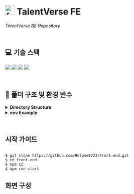 # <img src="https://github.com/user-attachments/assets/c9ce2feb-8b0e-42eb-ba95-0e16eec610cb" alt="favicon" width="30" height="30"> TalentVerse FE

_TalentVerse BE Repository_

&nbsp;

## 💻 **기술 스택**

<img src="https://img.shields.io/badge/react-61DAFB?style=for-the-badge&logo=react&logoColor=black">
<img src="https://img.shields.io/badge/javascript-F7DF1E?style=for-the-badge&logo=javascript&logoColor=black">
<img src="https://img.shields.io/badge/css-1572B6?style=for-the-badge&logo=css3&logoColor=white">
<img src="https://img.shields.io/badge/NPM-CB3837?style=for-the-badge&logo=npm&logoColor=white">

&nbsp;

## 📁 **폴더 구조 및 환경 변수**

<details>

**<summary>Directory Structure</summary>**

```

📦src
 ┣ 📂apis
 ┃ ┣ auth.js
 ┃ ┣ aws.js
 ┃ ┣ axiosInstance.js
 ┃ ┣ channel.js
 ┃ ┣ library.js
 ┃ ┣ main.js
 ┃ ┣ notifications.js
 ┃ ┣ paymentPage.js
 ┃ ┣ payments.js
 ┃ ┣ pointhistory.js
 ┃ ┣ post.js
 ┃ ┣ purchase.js
 ┃ ┣ search.js
 ┃ ┣ series.js
 ┃ ┣ sse.js
 ┃ ┗ user.js
 ┣ 📂assets
 ┃ ┗ sample.jpg
 ┣ 📂components
 ┃ ┣ 📂editor
 ┃ ┃ ┗ TextEditorForm.jsx
 ┃ ┣ ChannelInsight.jsx
 ┃ ┣ Footer.jsx
 ┃ ┣ GetChannels.jsx
 ┃ ┣ Header.jsx
 ┃ ┣ Pagination.jsx
 ┃ ┗ Testpagenation.jsx
 ┣ 📂context
 ┃ ┣ AuthContext.js
 ┃ ┗ SearchContext.js
 ┣ 📂layouts
 ┃ ┗ Layout.jsx
 ┣ 📂pages
 ┃ ┣ CategoryPostView.jsx
 ┃ ┣ ChangePassword.jsx
 ┃ ┣ ChannelDetailsPage.jsx
 ┃ ┣ CreateChannel.jsx
 ┃ ┣ CreateSeries.jsx
 ┃ ┣ DailyInsights.jsx
 ┃ ┣ EditProfile.jsx
 ┃ ┣ EditSeries.jsx
 ┃ ┣ FindChannel.jsx
 ┃ ┣ GetMySeriesDetail.jsx
 ┃ ┣ GetPostsFromSubscribeChannels.jsx
 ┃ ┣ GetSeriesDetail.jsx
 ┃ ┣ GetSubscribeChannels.jsx
 ┃ ┣ Login.jsx
 ┃ ┣ Logout.jsx
 ┃ ┣ MainContent.jsx
 ┃ ┣ Mainlibrary.jsx
 ┃ ┣ Mainlibrarypurchase.jsx
 ┃ ┣ MonthlyInsights.jsx
 ┃ ┣ MyPosts.jsx
 ┃ ┣ MySeries.jsx
 ┃ ┣ NotificationSettings.jsx
 ┃ ┣ NotificationsPage.jsx
 ┃ ┣ payments.jsx
 ┃ ┣ PointHistory.jsx
 ┃ ┣ PostDetail.jsx
 ┃ ┣ PostEditPage.jsx
 ┃ ┣ PostPage.jsx
 ┃ ┣ Profile.jsx
 ┃ ┣ PurchasePost.jsx
 ┃ ┣ RecoverPassword.jsx
 ┃ ┣ Resign.jsx
 ┃ ┣ SearchResultsPage.jsx
 ┃ ┣ SignUp.jsx
 ┃ ┣ SocialLogin.jsx
 ┃ ┣ UpdateChannel.jsx
 ┃ ┗ UserPage.jsx
 ┣ 📂styles
 ┃ ┣ 📂components
 ┃ ┃ ┣ 📂editor
 ┃ ┃ ┃ ┗ TextEditorForm.css
 ┃ ┃ ┣ ChannelInsight.css
 ┃ ┃ ┣ GetChannels.css
 ┃ ┃ ┣ Header.css
 ┃ ┃ ┣ Pagination.css
 ┃ ┃ ┗ Testpagination.css
 ┃ ┗ 📂pages
 ┃ ┃ ┣ CategoryPostView.css
 ┃ ┃ ┣ ChangePassword.css
 ┃ ┃ ┣ ChannelDetailsPage.css
 ┃ ┃ ┣ CreateChannel.css
 ┃ ┃ ┣ CreateSeries.css
 ┃ ┃ ┣ EditProfile.css
 ┃ ┃ ┣ FindChannel.css
 ┃ ┃ ┣ GetPostsFromSubscribeChannels.css
 ┃ ┃ ┣ GetSubscribe.css
 ┃ ┃ ┣ Insights.css
 ┃ ┃ ┣ Login.css
 ┃ ┃ ┣ MainContent.css
 ┃ ┃ ┣ mainlibrary.css
 ┃ ┃ ┣ MyPosts.css
 ┃ ┃ ┣ MySeriesPage.css
 ┃ ┃ ┣ Notification.css
 ┃ ┃ ┣ NotificationSettings.css
 ┃ ┃ ┣ Payment.css
 ┃ ┃ ┣ PointHistory.css
 ┃ ┃ ┣ PostDetail.css
 ┃ ┃ ┣ PostEditPage.css
 ┃ ┃ ┣ PostPage.css
 ┃ ┃ ┣ Profile.css
 ┃ ┃ ┣ PurchasePost.css
 ┃ ┃ ┣ RecoverPassword.css
 ┃ ┃ ┣ Resign.css
 ┃ ┃ ┣ SeriesDetail.css
 ┃ ┃ ┣ SignUp.css
 ┃ ┃ ┗ UserDetail.css
 ┣ App.css
 ┣ App.jsx
 ┣ App.test.js
 ┣ index.css
 ┣ index.jsx
 ┣ logo.svg
 ┣ reportWebVitals.js
 ┗ setupTests.js

```

</details>
<details>

**<summary>env Example</summary>**

```
REACT_APP_API_URL=

REACT_APP_NAVER_SOCIAL_LOGIN=
REACT_APP_KAKAO_SOCIAL_LOGIN=
```

</details>

&nbsp;

## 시작 가이드

```

$ git clone https://github.com/Helpme0723/front-end.git
$ cd front-end
$ npm ci
$ npm run start

```

## 화면 구성
